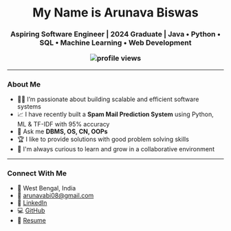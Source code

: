 <h1 align="center">My Name is Arunava Biswas</h1>
<h3 align="center">Aspiring Software Engineer | 2024 Graduate | Java • Python • SQL • Machine Learning • Web Development

<p align="center">
  <img src="https://komarev.com/ghpvc/?username=Arunava6171&label=Profile%20views&color=0e75b6&style=flat" alt="profile views" />
</p>

---

### About Me
- 👨‍💻 I’m passionate about building scalable and efficient software systems
- 📈 I have recently built a **Spam Mail Prediction System** using Python, ML & TF-IDF with 95% accuracy 
- 💬 Ask me **DBMS, OS, CN, OOPs**
- 🏆 I like to provide solutions with good problem solving skills
- 🧠 I'm always curious to learn and grow in a collaborative environment

---


### Connect With Me
- 📍 West Bengal, India  
- 📧 arunavabi08@gmail.com  
- 🔗 [LinkedIn](https://www.linkedin.com/in/arunava-biswas972/)  
- 💻 [GitHub](https://github.com/Arunava6171)  
- 🔗 [Resume](https://drive.google.com/file/d/13pbnipzgMtFGRdr854UHestsw587dyHo/view?usp=sharing)







